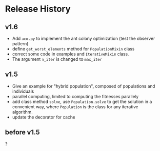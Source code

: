 # Release History

## v1.6

- Add `aco.py` to implement the ant colony optimization (test the observer pattern)
- define `get_worst_elements` method for `PopulationMixin` class
- correct some code in examples and `IterativeMixin` class.
- The argument `n_iter` is changed to `max_iter`

## v1.5

- Give an example for "hybrid population", composed of populations and individuals
- parallel computing, limited to computing the fitnesses parallely
- add class method `solve`, use `Population.solve` to get the solution in a convenient way, where `Population` is the class for any iterative algorithm.
- update the decorator for cache

## before v1.5
?
